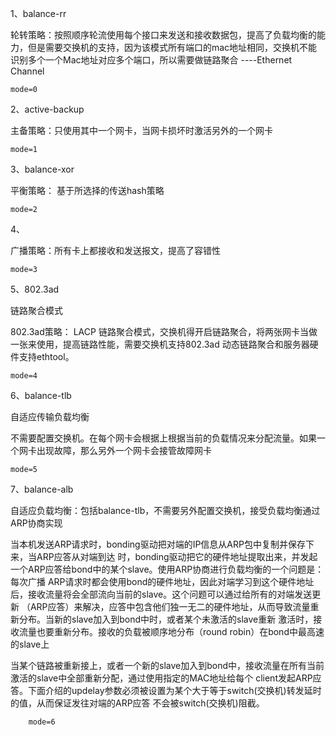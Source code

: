 1、balance-rr

轮转策略：按照顺序轮流使用每个接口来发送和接收数据包，提高了负载均衡的能力，但是需要交换机的支持，因为该模式所有端口的mac地址相同，交换机不能识别多个一个Mac地址对应多个端口，所以需要做链路聚合 ----Ethernet Channel

    mode=0


2、active-backup

主备策略：只使用其中一个网卡，当网卡损坏时激活另外的一个网卡

    mode=1


3、balance-xor

平衡策略： 基于所选择的传送hash策略

    mode=2


4、

广播策略：所有卡上都接收和发送报文，提高了容错性

    

    mode=3


5、802.3ad

链路聚合模式   

802.3ad策略： LACP 链路聚合模式，交换机得开启链路聚合，将两张网卡当做一张来使用，提高链路性能，需要交换机支持802.3ad 动态链路聚合和服务器硬件支持ethtool。

    mode=4


6、balance-tlb

自适应传输负载均衡

不需要配置交换机。在每个网卡会根据上根据当前的负载情况来分配流量。如果一个网卡出现故障，那么另外一个网卡会接管故障网卡

    mode=5


7、balance-alb

自适应负载均衡：包括balance-tlb，不需要另外配置交换机，接受负载均衡通过ARP协商实现

当本机发送ARP请求时，bonding驱动把对端的IP信息从ARP包中复制并保存下来，当ARP应答从对端到达 时，bonding驱动把它的硬件地址提取出来，并发起一个ARP应答给bond中的某个slave。使用ARP协商进行负载均衡的一个问题是：每次广播 ARP请求时都会使用bond的硬件地址，因此对端学习到这个硬件地址后，接收流量将会全部流向当前的slave。这个问题可以通过给所有的对端发送更新 （ARP应答）来解决，应答中包含他们独一无二的硬件地址，从而导致流量重新分布。当新的slave加入到bond中时，或者某个未激活的slave重新 激活时，接收流量也要重新分布。接收的负载被顺序地分布（round robin）在bond中最高速的slave上

当某个链路被重新接上，或者一个新的slave加入到bond中，接收流量在所有当前激活的slave中全部重新分配，通过使用指定的MAC地址给每个 client发起ARP应答。下面介绍的updelay参数必须被设置为某个大于等于switch(交换机)转发延时的值，从而保证发往对端的ARP应答 不会被switch(交换机)阻截。

        mode=6


